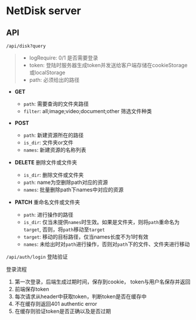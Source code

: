# NetDisk server

## API

`/api/disk?query`

> * logRequire: 0/1 是否需要登录
> * token: 登陆时服务器生成token并发送给客户端存储在cookieStorage或localStorage
> * path: 必须给出的路径

* **GET**
  * `path`: 需要查询的文件夹路径
  * `filter`: all;image;video;document;other 筛选文件种类

* **POST**
  * `path`: 新建资源所在的路径
  * `is_dir`: 文件夹or文件
  * `names`: 新建资源的名称列表

* **DELETE** 删除文件或文件夹
  * `is_dir`: 删除文件或文件夹
  * `path`: name为空删除path对应的资源
  * `names`: 批量删除path下names中对应的资源

* **PATCH** 重命名文件或文件夹
  * `path`: 进行操作的路径
  * `is_dir`: 仅当未提供`names`时生效。如果是文件夹，则将`path`重命名为`target`, 否则，将`path`移动至`target`
  * `target`: 移动的目标路径，仅当names长度不为1时有效
  * `names`: 未给出时对`path`进行操作，否则对`path`下的文件、文件夹进行移动

`/api/auth/login` 登陆验证

登录流程

1. 第一次登录，后端生成过期时间，保存到cookie， token与用户名保存并返回
2. 前端保存token
3. 每次请求从header中获取token，判断token是否在缓存中
4. 不在缓存则返回401 authentic error
5. 在缓存则验证token是否正确以及是否过期
